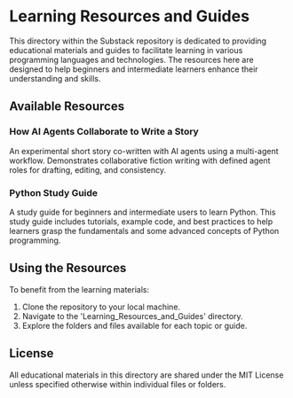 # Learning Resources and Guides

This directory within the Substack repository is dedicated to providing educational materials and guides to facilitate learning in various programming languages and technologies. The resources here are designed to help beginners and intermediate learners enhance their understanding and skills.

## Available Resources

### How AI Agents Collaborate to Write a Story
An experimental short story co-written with AI agents using a multi-agent workflow. Demonstrates collaborative fiction writing with defined agent roles for drafting, editing, and consistency.


### Python Study Guide
A study guide for beginners and intermediate users to learn Python. This study guide includes tutorials, example code, and best practices to help learners grasp the fundamentals and some advanced concepts of Python programming.

## Using the Resources

To benefit from the learning materials:

1. Clone the repository to your local machine.
2. Navigate to the 'Learning_Resources_and_Guides' directory.
3. Explore the folders and files available for each topic or guide.


## License

All educational materials in this directory are shared under the MIT License unless specified otherwise within individual files or folders.
